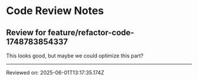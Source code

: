 # Code Review Notes

## Review for feature/refactor-code-1748783854337

This looks good, but maybe we could optimize this part?

---
Reviewed on: 2025-06-01T13:17:35.174Z